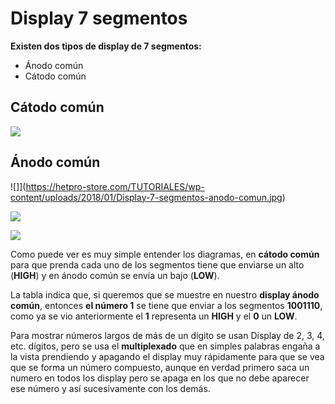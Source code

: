 # Display 7 segmentos 

**Existen dos tipos de display de 7 segmentos:**

- Ánodo común
-  Cátodo común
 
## Cátodo común 

![](https://hetpro-store.com/TUTORIALES/wp-content/uploads/2018/01/Display-7-segmentos-catodo-comun-1.jpg)

## Ánodo común

![]](https://hetpro-store.com/TUTORIALES/wp-content/uploads/2018/01/Display-7-segmentos-anodo-comun.jpg)

![](https://http2.mlstatic.com/display-7-segmentos-5611ah-catodo-comun-arduino-pic-arm-avr-D_NQ_NP_835181-MLV25645714860_062017-F.jpg)


![](https://http2.mlstatic.com/display-7-segmentos-1-digito-catodo-comun-rojo-arduino-D_NQ_NP_942204-MLA27477084127_062018-F.jpg)

Como puede ver es muy simple entender los diagramas, en **cátodo común** para que prenda cada uno de los segmentos tiene que enviarse un alto (**HIGH**) y en ánodo común se envía un bajo (**LOW**).

La tabla indica que, si queremos que se muestre en nuestro **display ánodo común**, entonces **el número 1** se tiene que enviar a los segmentos **1001110**, como ya se vio anteriormente el **1** representa un **HIGH** y el **0** un **LOW**.

Para mostrar números largos de más de un dígito se usan Display de 2, 3, 4, etc. dígitos, pero se usa el **multiplexado** que en simples palabras engaña a la vista prendiendo y apagando el display muy rápidamente para que se vea que se forma un número compuesto, aunque en verdad primero saca un numero en todos los display pero se apaga en los que no debe aparecer ese número y así sucesivamente con los demás.
<!--stackedit_data:
eyJoaXN0b3J5IjpbLTE3NTk3NDg0MzVdfQ==
-->